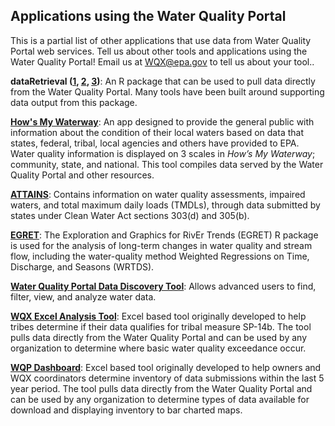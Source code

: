 ## **Applications using the Water Quality Portal**

This is a partial list of other applications that use data from Water Quality Portal web services. Tell us about other tools and applications using the Water Quality Portal! Email us at WQX@epa.gov to tell us about your tool..

**dataRetrieval ([1](https://github.com/USGS-R/dataRetrieval), [2](http://usgs-r.github.io/dataRetrieval/), [3](https://waterdata.usgs.gov/blog/dataretrieval/))**: An R package that can be used to pull data directly from the Water Quality Portal. Many tools have been built around supporting data output from this package.

**[How's My Waterway](https://mywaterway.epa.gov/)**: An app designed to provide the general public with information about the condition of their local waters based on data that states, federal, tribal, local agencies and others have provided to EPA. Water quality information is displayed on 3 scales in *How’s My Waterway*; community, state, and national. This tool compiles data served by the Water Quality Portal and other resources.

**[ATTAINS](https://www.epa.gov/waterdata/attains)**: Contains information on water quality assessments, impaired waters, and total maximum daily loads (TMDLs), through data submitted by states under Clean Water Act sections 303(d) and 305(b).

**[EGRET](http://usgs-r.github.io/EGRET/)**: The Exploration and Graphics for RivEr Trends (EGRET) R package is used for the analysis of long-term changes in water quality and stream flow, including the water-quality method Weighted Regressions on Time, Discharge, and Seasons (WRTDS).

**[Water Quality Portal Data Discovery Tool](https://www.epa.gov/waterdata/water-quality-portal-data-discovery-tool)**: Allows advanced users to find, filter, view, and analyze water data.

**[WQX Excel Analysis Tool](https://www.epa.gov/sites/production/files/2017-01/sp14_analysis_toolv1.10.xlsm)**: Excel based tool originally developed to help tribes determine if their data qualifies for tribal measure SP-14b. The tool pulls data directly from the Water Quality Portal and can be used by any organization to determine where basic water quality exceedance occur.

**[WQP Dashboard](https://www.epa.gov/sites/production/files/2020-02/wqp_dashboard_v1.0.xlsm)**: Excel based tool originally developed to help owners and WQX coordinators determine inventory of data submissions within the last 5 year period. The tool pulls data directly from the Water Quality Portal and can be used by any organization to determine types of data available for download and displaying inventory to bar charted maps.